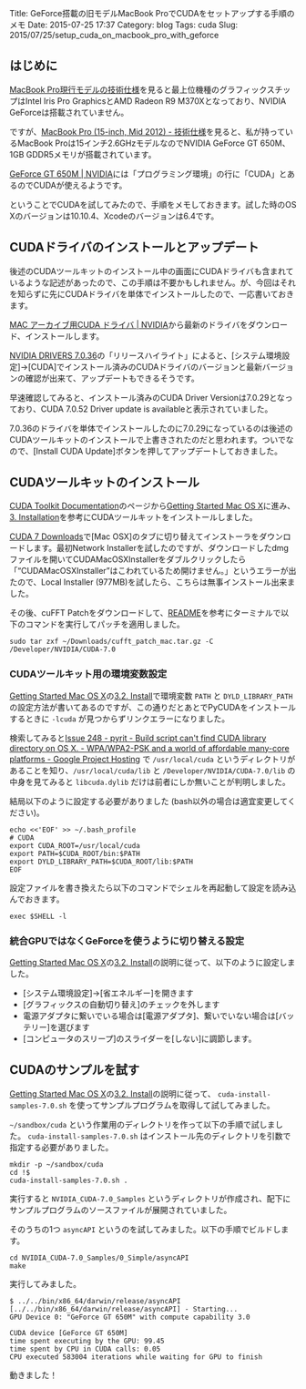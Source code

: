 Title: GeForce搭載の旧モデルMacBook ProでCUDAをセットアップする手順のメモ
Date: 2015-07-25 17:37
Category: blog
Tags: cuda
Slug: 2015/07/25/setup_cuda_on_macbook_pro_with_geforce

## はじめに
[MacBook Pro現行モデルの技術仕様](http://www.apple.com/jp/macbook-pro/specs-retina/)を見ると最上位機種のグラフィックスチップはIntel Iris Pro GraphicsとAMD Radeon R9 M370Xとなっており、NVIDIA GeForceは搭載されていません。

ですが、[MacBook Pro (15-inch, Mid 2012) - 技術仕様](https://support.apple.com/kb/SP694?locale=ja_JP&viewlocale=ja_JP)を見ると、私が持っているMacBook Proは15インチ2.6GHzモデルなのでNVIDIA GeForce GT 650M、1GB GDDR5メモリが搭載されています。

[GeForce GT 650M | NVIDIA](http://www.nvidia.co.jp/object/geforce-gt-650m-jp.html#pdpContent=2)には「プログラミング環境」の行に「CUDA」とあるのでCUDAが使えるようです。

ということでCUDAを試してみたので、手順をメモしておきます。試した時のOS Xのバージョンは10.10.4、Xcodeのバージョンは6.4です。

## CUDAドライバのインストールとアップデート

後述のCUDAツールキットのインストール中の画面にCUDAドライバも含まれているような記述があったので、この手順は不要かもしれません。が、今回はそれを知らずに先にCUDAドライバを単体でインストールしたので、一応書いておきます。

[MAC アーカイブ用CUDA ドライバ | NVIDIA](http://www.nvidia.co.jp/object/mac-driver-archive-jp.html)から最新のドライバをダウンロード、インストールします。

[NVIDIA DRIVERS 7.0.36](http://www.nvidia.co.jp/object/macosx-cuda-7.0.36-driver-jp.html)の「リリースハイライト」によると、[システム環境設定]→[CUDA]でインストール済みのCUDAドライバのバージョンと最新バージョンの確認が出来て、アップデートもできるそうです。

早速確認してみると、インストール済みのCUDA Driver Versionは7.0.29となっており、CUDA 7.0.52 Driver update is availableと表示されていました。

7.0.36のドライバを単体でインストールしたのに7.0.29になっているのは後述のCUDAツールキットのインストールで上書きされたのだと思われます。ついでなので、[Install CUDA Update]ボタンを押してアップデートしておきました。

## CUDAツールキットのインストール

[CUDA Toolkit Documentation](http://docs.nvidia.com/cuda/index.html#axzz3gt2fIbGh)のページから[Getting Started Mac OS X](http://docs.nvidia.com/cuda/cuda-getting-started-guide-for-mac-os-x/index.html#axzz3gt2fIbGh)に進み、[3. Installation](http://docs.nvidia.com/cuda/cuda-getting-started-guide-for-mac-os-x/index.html#installation)を参考にCUDAツールキットをインストールしました。

[CUDA 7 Downloads](https://developer.nvidia.com/cuda-downloads)で[Mac OSX]のタブに切り替えてインストーラをダウンロードします。最初Network Installerを試したのですが、ダウンロードしたdmgファイルを開いてCUDAMacOSXInstallerをダブルクリックしたら「“CUDAMacOSXInstaller”はこわれているため開けません。」というエラーが出たので、Local Installer (977MB)を試したら、こちらは無事インストール出来ました。

その後、cuFFT Patchをダウンロードして、[README](http://developer.download.nvidia.com/compute/cuda/7_0/Prod/cufft_update/README_mac.txt)を参考にターミナルで以下のコマンドを実行してパッチを適用しました。

```
sudo tar zxf ~/Downloads/cufft_patch_mac.tar.gz -C /Developer/NVIDIA/CUDA-7.0
```

### CUDAツールキット用の環境変数設定

[Getting Started Mac OS X](http://docs.nvidia.com/cuda/cuda-getting-started-guide-for-mac-os-x/index.html#axzz3gt2fIbGh)の[3.2. Install](http://docs.nvidia.com/cuda/cuda-getting-started-guide-for-mac-os-x/index.html#install)で環境変数 `PATH` と `DYLD_LIBRARY_PATH` の設定方法が書いてあるのですが、この通りだとあとでPyCUDAをインストールするときに `-lcuda` が見つからずリンクエラーになりました。

検索してみると[Issue 248 - pyrit - Build script can't find CUDA library directory on OS X. - WPA/WPA2-PSK and a world of affordable many-core platforms - Google Project Hosting](https://code.google.com/p/pyrit/issues/detail?id=248) で `/usr/local/cuda` というディレクトリがあることを知り、`/usr/local/cuda/lib` と `/Developer/NVIDIA/CUDA-7.0/lib` の中身を見てみると `libcuda.dylib` だけは前者にしか無いことが判明しました。

結局以下のように設定する必要がありました (bash以外の場合は適宜変更してください)。

```
echo <<'EOF' >> ~/.bash_profile
# CUDA
export CUDA_ROOT=/usr/local/cuda
export PATH=$CUDA_ROOT/bin:$PATH
export DYLD_LIBRARY_PATH=$CUDA_ROOT/lib:$PATH
EOF
```

設定ファイルを書き換えたら以下のコマンドでシェルを再起動して設定を読み込んでおきます。

```
exec $SHELL -l
```

### 統合GPUではなくGeForceを使うように切り替える設定

[Getting Started Mac OS X](http://docs.nvidia.com/cuda/cuda-getting-started-guide-for-mac-os-x/index.html#axzz3gt2fIbGh)の[3.2. Install](http://docs.nvidia.com/cuda/cuda-getting-started-guide-for-mac-os-x/index.html#install)の説明に従って、以下のように設定しました。

* [システム環境設定]→[省エネルギー]を開きます
* [グラフィックスの自動切り替え]のチェックを外します
* 電源アダプタに繋いでいる場合は[電源アダプタ]、繋いでいない場合は[バッテリー]を選びます
* [コンピュータのスリープ]のスライダーを[しない]に調節します。


## CUDAのサンプルを試す

[Getting Started Mac OS X](http://docs.nvidia.com/cuda/cuda-getting-started-guide-for-mac-os-x/index.html#axzz3gt2fIbGh)の[3.2. Install](http://docs.nvidia.com/cuda/cuda-getting-started-guide-for-mac-os-x/index.html#install)の説明に従って、 `cuda-install-samples-7.0.sh` を使ってサンプルプログラムを取得して試してみました。

`~/sandbox/cuda` という作業用のディレクトリを作って以下の手順で試しました。 `cuda-install-samples-7.0.sh` はインストール先のディレクトリを引数で指定する必要がありました。

```
mkdir -p ~/sandbox/cuda
cd !$
cuda-install-samples-7.0.sh .
```

実行すると `NVIDIA_CUDA-7.0_Samples` というディレクトリが作成され、配下にサンプルプログラムのソースファイルが展開されていました。

そのうちの1つ `asyncAPI` というのを試してみました。以下の手順でビルドします。

```
cd NVIDIA_CUDA-7.0_Samples/0_Simple/asyncAPI
make
```

実行してみました。

```
$ ../../bin/x86_64/darwin/release/asyncAPI
[../../bin/x86_64/darwin/release/asyncAPI] - Starting...
GPU Device 0: "GeForce GT 650M" with compute capability 3.0

CUDA device [GeForce GT 650M]
time spent executing by the GPU: 99.45
time spent by CPU in CUDA calls: 0.05
CPU executed 583004 iterations while waiting for GPU to finish
```

動きました！
